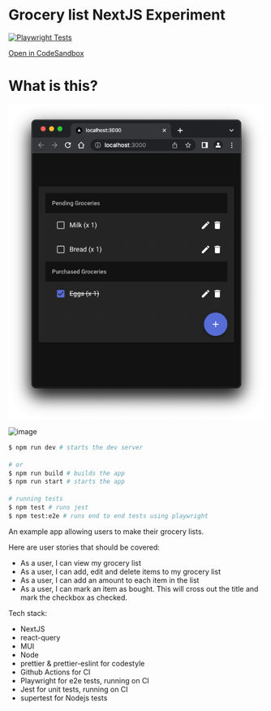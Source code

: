 # Grocery list NextJS Experiment

[![Playwright Tests](https://github.com/vviikk/nextjs-research/actions/workflows/playwright.yml/badge.svg?branch=main)](https://github.com/vviikk/nextjs-research/actions/workflows/playwright.yml)

[Open in CodeSandbox](https://shorturl.at/ejwQV)

# What is this?

![Alt text](.docs/assets/image.png)

![image](https://github.com/vviikk/nextjs-research/assets/1991125/43d08a7a-9e61-4b92-a65f-d107d37c9e5f)


```bash
$ npm run dev # starts the dev server

# or
$ npm run build # builds the app
$ npm run start # starts the app

# running tests
$ npm test # runs jest
$ npm test:e2e # runs end to end tests using playwright
```

An example app allowing users to make their grocery lists.

Here are user stories that should be covered:

- As a user, I can view my grocery list
- As a user, I can add, edit and delete items to my grocery list
- As a user, I can add an amount to each item in the list
- As a user, I can mark an item as bought. This will cross out the title and mark the checkbox as checked.

Tech stack:

- NextJS
- react-query
- MUI
- Node
- prettier & prettier-eslint for codestyle
- Github Actions for CI
- Playwright for e2e tests, running on CI
- Jest for unit tests, running on CI
- supertest for Nodejs tests
